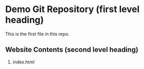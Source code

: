 # Demo Git Repository (first level heading)

This is the first file in this repo.

## Website Contents (second level heading)

1. index.html
 